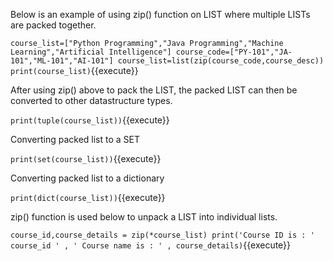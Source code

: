 Below is an example of using zip() function on LIST where multiple LISTs are packed together.

`
course_list=["Python Programming","Java Programming","Machine Learning","Artificial Intelligence"]
course_code=["PY-101","JA-101","ML-101","AI-101"]
course_list=list(zip(course_code,course_desc))
print(course_list)
`{{execute}}

After using zip() above to pack the LIST, the packed LIST can then be converted to other datastructure types.

`
print(tuple(course_list))
`{{execute}}

Converting packed list to a SET

`
print(set(course_list))
`{{execute}}

Converting packed list to a dictionary

`
print(dict(course_list))
`{{execute}}

zip() function is used below to unpack a LIST into individual lists.

`
course_id,course_details = zip(*course_list)
print('Course ID is : ' course_id ' , ' Course name is : ' , course_details)
`{{execute}}

